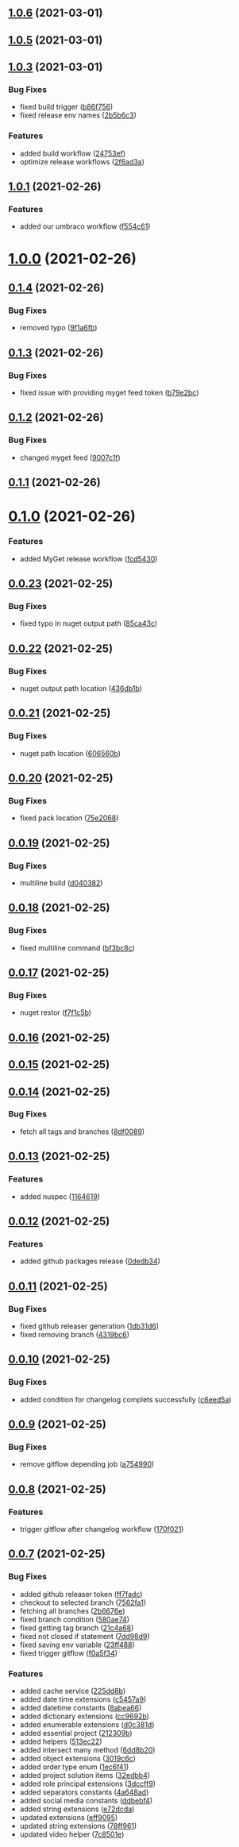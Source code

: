 <a name="1.0.6"></a>
## [1.0.6](https://github.com/thecogworks/cog-essentials/compare/1.0.5...1.0.6) (2021-03-01)



<a name="1.0.5"></a>
## [1.0.5](https://github.com/thecogworks/cog-essentials/compare/1.0.3...1.0.5) (2021-03-01)



<a name="1.0.3"></a>
## [1.0.3](https://github.com/thecogworks/cog-essentials/compare/1.0.1...1.0.3) (2021-03-01)


### Bug Fixes

* fixed build trigger ([b86f756](https://github.com/thecogworks/cog-essentials/commit/b86f756))
* fixed release env names ([2b5b6c3](https://github.com/thecogworks/cog-essentials/commit/2b5b6c3))


### Features

* added build workflow ([24753ef](https://github.com/thecogworks/cog-essentials/commit/24753ef))
* optimize release workflows ([2f6ad3a](https://github.com/thecogworks/cog-essentials/commit/2f6ad3a))



<a name="1.0.1"></a>
## [1.0.1](https://github.com/thecogworks/cog-essentials/compare/1.0.0...1.0.1) (2021-02-26)


### Features

* added our umbraco workflow ([f554c61](https://github.com/thecogworks/cog-essentials/commit/f554c61))



<a name="1.0.0"></a>
# [1.0.0](https://github.com/thecogworks/cog-essentials/compare/0.1.4...1.0.0) (2021-02-26)



<a name="0.1.4"></a>
## [0.1.4](https://github.com/thecogworks/cog-essentials/compare/0.1.3...0.1.4) (2021-02-26)


### Bug Fixes

* removed typo ([9f1a6fb](https://github.com/thecogworks/cog-essentials/commit/9f1a6fb))



<a name="0.1.3"></a>
## [0.1.3](https://github.com/thecogworks/cog-essentials/compare/0.1.2...0.1.3) (2021-02-26)


### Bug Fixes

* fixed issue with providing myget feed token ([b79e2bc](https://github.com/thecogworks/cog-essentials/commit/b79e2bc))



<a name="0.1.2"></a>
## [0.1.2](https://github.com/thecogworks/cog-essentials/compare/0.1.1...0.1.2) (2021-02-26)


### Bug Fixes

* changed myget feed ([9007c1f](https://github.com/thecogworks/cog-essentials/commit/9007c1f))



<a name="0.1.1"></a>
## [0.1.1](https://github.com/thecogworks/cog-essentials/compare/0.1.0...0.1.1) (2021-02-26)



<a name="0.1.0"></a>
# [0.1.0](https://github.com/thecogworks/cog-essentials/compare/0.0.23...0.1.0) (2021-02-26)


### Features

* added MyGet release workflow ([fcd5430](https://github.com/thecogworks/cog-essentials/commit/fcd5430))



<a name="0.0.23"></a>
## [0.0.23](https://github.com/thecogworks/cog-essentials/compare/0.0.22...0.0.23) (2021-02-25)


### Bug Fixes

* fixed typo in nuget output path ([85ca43c](https://github.com/thecogworks/cog-essentials/commit/85ca43c))



<a name="0.0.22"></a>
## [0.0.22](https://github.com/thecogworks/cog-essentials/compare/0.0.21...0.0.22) (2021-02-25)


### Bug Fixes

* nuget output path location ([436db1b](https://github.com/thecogworks/cog-essentials/commit/436db1b))



<a name="0.0.21"></a>
## [0.0.21](https://github.com/thecogworks/cog-essentials/compare/0.0.20...0.0.21) (2021-02-25)


### Bug Fixes

* nuget path location ([606560b](https://github.com/thecogworks/cog-essentials/commit/606560b))



<a name="0.0.20"></a>
## [0.0.20](https://github.com/thecogworks/cog-essentials/compare/0.0.19...0.0.20) (2021-02-25)


### Bug Fixes

* fixed pack location ([75e2068](https://github.com/thecogworks/cog-essentials/commit/75e2068))



<a name="0.0.19"></a>
## [0.0.19](https://github.com/thecogworks/cog-essentials/compare/0.0.18...0.0.19) (2021-02-25)


### Bug Fixes

* multiline build ([d040382](https://github.com/thecogworks/cog-essentials/commit/d040382))



<a name="0.0.18"></a>
## [0.0.18](https://github.com/thecogworks/cog-essentials/compare/0.0.17...0.0.18) (2021-02-25)


### Bug Fixes

* fixed multiline command ([bf3bc8c](https://github.com/thecogworks/cog-essentials/commit/bf3bc8c))



<a name="0.0.17"></a>
## [0.0.17](https://github.com/thecogworks/cog-essentials/compare/0.0.16...0.0.17) (2021-02-25)


### Bug Fixes

* nuget restor ([f7f1c5b](https://github.com/thecogworks/cog-essentials/commit/f7f1c5b))



<a name="0.0.16"></a>
## [0.0.16](https://github.com/thecogworks/cog-essentials/compare/0.0.15...0.0.16) (2021-02-25)



<a name="0.0.15"></a>
## [0.0.15](https://github.com/thecogworks/cog-essentials/compare/0.0.14...0.0.15) (2021-02-25)



<a name="0.0.14"></a>
## [0.0.14](https://github.com/thecogworks/cog-essentials/compare/0.0.13...0.0.14) (2021-02-25)


### Bug Fixes

* fetch all tags and branches ([8df0089](https://github.com/thecogworks/cog-essentials/commit/8df0089))



<a name="0.0.13"></a>
## [0.0.13](https://github.com/thecogworks/cog-essentials/compare/0.0.12...0.0.13) (2021-02-25)


### Features

* added nuspec ([1164619](https://github.com/thecogworks/cog-essentials/commit/1164619))



<a name="0.0.12"></a>
## [0.0.12](https://github.com/thecogworks/cog-essentials/compare/0.0.11...0.0.12) (2021-02-25)


### Features

* added github packages release ([0dedb34](https://github.com/thecogworks/cog-essentials/commit/0dedb34))



<a name="0.0.11"></a>
## [0.0.11](https://github.com/thecogworks/cog-essentials/compare/0.0.10...0.0.11) (2021-02-25)


### Bug Fixes

* fixed github releaser generation ([1db31d6](https://github.com/thecogworks/cog-essentials/commit/1db31d6))
* fixed removing branch ([4319bc6](https://github.com/thecogworks/cog-essentials/commit/4319bc6))



<a name="0.0.10"></a>
## [0.0.10](https://github.com/thecogworks/cog-essentials/compare/0.0.9...0.0.10) (2021-02-25)


### Bug Fixes

* added condition for changelog complets successfully ([c6eed5a](https://github.com/thecogworks/cog-essentials/commit/c6eed5a))



<a name="0.0.9"></a>
## [0.0.9](https://github.com/thecogworks/cog-essentials/compare/0.0.8...0.0.9) (2021-02-25)


### Bug Fixes

* remove gitflow depending job ([a754990](https://github.com/thecogworks/cog-essentials/commit/a754990))



<a name="0.0.8"></a>
## [0.0.8](https://github.com/thecogworks/cog-essentials/compare/0.0.7...0.0.8) (2021-02-25)


### Features

* trigger gitflow after changelog workflow ([170f021](https://github.com/thecogworks/cog-essentials/commit/170f021))



<a name="0.0.7"></a>
## [0.0.7](https://github.com/thecogworks/cog-essentials/compare/212309b...0.0.7) (2021-02-25)


### Bug Fixes

* added github releaser token ([ff7fadc](https://github.com/thecogworks/cog-essentials/commit/ff7fadc))
* checkout to selected branch ([7562fa1](https://github.com/thecogworks/cog-essentials/commit/7562fa1))
* fetching all branches ([2b6676e](https://github.com/thecogworks/cog-essentials/commit/2b6676e))
* fixed branch condition ([580ae74](https://github.com/thecogworks/cog-essentials/commit/580ae74))
* fixed getting tag branch ([21c4a68](https://github.com/thecogworks/cog-essentials/commit/21c4a68))
* fixed not closed if statement ([7dd98d9](https://github.com/thecogworks/cog-essentials/commit/7dd98d9))
* fixed saving env variable ([23ff488](https://github.com/thecogworks/cog-essentials/commit/23ff488))
* fixed trigger gitflow ([f0a5f34](https://github.com/thecogworks/cog-essentials/commit/f0a5f34))


### Features

* added cache service ([225dd8b](https://github.com/thecogworks/cog-essentials/commit/225dd8b))
* added date time extensions ([c5457a9](https://github.com/thecogworks/cog-essentials/commit/c5457a9))
* added datetime constants ([8abea66](https://github.com/thecogworks/cog-essentials/commit/8abea66))
* added dictionary extensions ([cc9692b](https://github.com/thecogworks/cog-essentials/commit/cc9692b))
* added enumerable extensions ([d0c381d](https://github.com/thecogworks/cog-essentials/commit/d0c381d))
* added essential project ([212309b](https://github.com/thecogworks/cog-essentials/commit/212309b))
* added helpers ([513ec22](https://github.com/thecogworks/cog-essentials/commit/513ec22))
* added intersect many method ([6dd8b20](https://github.com/thecogworks/cog-essentials/commit/6dd8b20))
* added object extensions ([3019c6c](https://github.com/thecogworks/cog-essentials/commit/3019c6c))
* added order type enum ([1ec6f41](https://github.com/thecogworks/cog-essentials/commit/1ec6f41))
* added project solution items ([32edbb4](https://github.com/thecogworks/cog-essentials/commit/32edbb4))
* added role principal extensions ([3dccff9](https://github.com/thecogworks/cog-essentials/commit/3dccff9))
* added separators constants ([4a648ad](https://github.com/thecogworks/cog-essentials/commit/4a648ad))
* added social media constants ([ddbebf4](https://github.com/thecogworks/cog-essentials/commit/ddbebf4))
* added string extensions ([e72dcda](https://github.com/thecogworks/cog-essentials/commit/e72dcda))
* updated extensions ([eff9095](https://github.com/thecogworks/cog-essentials/commit/eff9095))
* updated string extensions ([78ff961](https://github.com/thecogworks/cog-essentials/commit/78ff961))
* updated video helper ([7c8501e](https://github.com/thecogworks/cog-essentials/commit/7c8501e))



